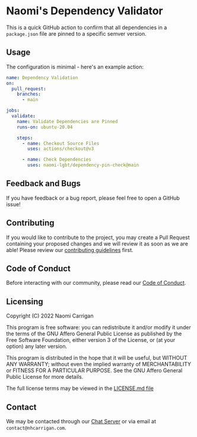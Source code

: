 # Naomi's Dependency Validator

This is a quick GitHub action to confirm that all dependencies in a `package.json` file are pinned to a specific semver version.

## Usage

The configuration is minimal - here's an example action:

```yaml
name: Dependency Validation
on:
  pull_request:
    branches:
      - main

jobs:
  validate:
    name: Validate Dependencies are Pinned
    runs-on: ubuntu-20.04

    steps:
      - name: Checkout Source Files
        uses: actions/checkout@v3

      - name: Check Dependencies
        uses: naomi-lgbt/dependency-pin-check@main
```

## Feedback and Bugs

If you have feedback or a bug report, please feel free to open a GitHub issue!

## Contributing

If you would like to contribute to the project, you may create a Pull Request containing your proposed changes and we will review it as soon as we are able! Please review our [contributing guidelines](CONTRIBUTING.md) first.

## Code of Conduct

Before interacting with our community, please read our [Code of Conduct](CODE_OF_CONDUCT.md).

## Licensing

Copyright (C) 2022 Naomi Carrigan

This program is free software: you can redistribute it and/or modify it under the terms of the GNU Affero General Public License as published by the Free Software Foundation, either version 3 of the License, or (at your option) any later version.

This program is distributed in the hope that it will be useful, but WITHOUT ANY WARRANTY; without even the implied warranty of MERCHANTABILITY or FITNESS FOR A PARTICULAR PURPOSE. See the GNU Affero General Public License for more details.

The full license terms may be viewed in the [LICENSE.md file](./LICENSE.md)

## Contact

We may be contacted through our [Chat Server](http://chat.nhcarrigan.com) or via email at `contact@nhcarrigan.com`.
